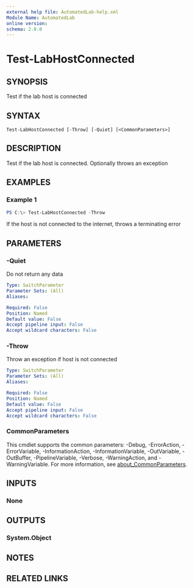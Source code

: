```yaml
---
external help file: AutomatedLab-help.xml
Module Name: AutomatedLab
online version:
schema: 2.0.0
---
```


# Test-LabHostConnected

## SYNOPSIS
Test if the lab host is connected

## SYNTAX

```
Test-LabHostConnected [-Throw] [-Quiet] [<CommonParameters>]
```

## DESCRIPTION
Test if the lab host is connected.
Optionally throws an exception

## EXAMPLES

### Example 1
```powershell
PS C:\> Test-LabHostConnected -Throw
```

If the host is not connected to the internet, throws a terminating error

## PARAMETERS

### -Quiet
Do not return any data

```yaml
Type: SwitchParameter
Parameter Sets: (All)
Aliases:

Required: False
Position: Named
Default value: False
Accept pipeline input: False
Accept wildcard characters: False
```

### -Throw
Throw an exception if host is not connected

```yaml
Type: SwitchParameter
Parameter Sets: (All)
Aliases:

Required: False
Position: Named
Default value: False
Accept pipeline input: False
Accept wildcard characters: False
```

### CommonParameters
This cmdlet supports the common parameters: -Debug, -ErrorAction, -ErrorVariable, -InformationAction, -InformationVariable, -OutVariable, -OutBuffer, -PipelineVariable, -Verbose, -WarningAction, and -WarningVariable. For more information, see [about_CommonParameters](http://go.microsoft.com/fwlink/?LinkID=113216).

## INPUTS

### None
## OUTPUTS

### System.Object
## NOTES

## RELATED LINKS
